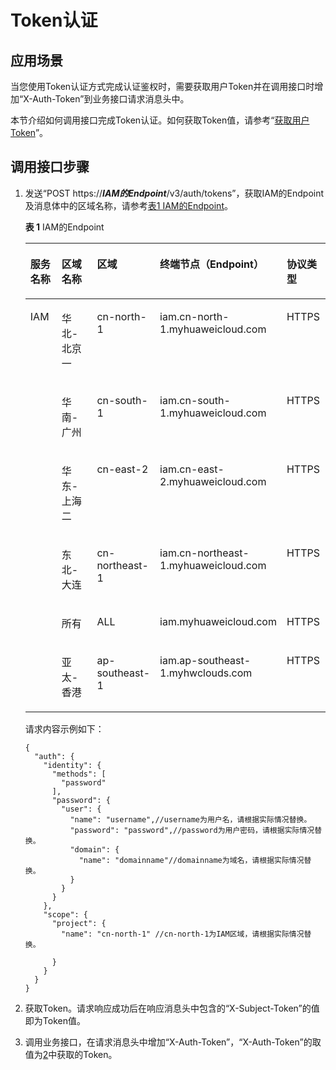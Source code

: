 # Token认证<a name="apm_04_0004"></a>

## 应用场景<a name="zh-cn_topic_0024478020_section5608799912249"></a>

当您使用Token认证方式完成认证鉴权时，需要获取用户Token并在调用接口时增加“X-Auth-Token”到业务接口请求消息头中。

本节介绍如何调用接口完成Token认证。如何获取Token值，请参考“[获取用户Token](http://support.huaweicloud.com/api-iam/zh-cn_topic_0057845583.html)”。

## 调用接口步骤<a name="zh-cn_topic_0024478020_section3546598312249"></a>

1.  发送“POST https://_**IAM的Endpoint**_/v3/auth/tokens”，获取IAM的Endpoint及消息体中的区域名称，请参考[表1 IAM的Endpoint](#table611425921310)。

    **表 1**  IAM的Endpoint

    <a name="table611425921310"></a>
    <table><thead align="left"><tr id="row1011585971313"><th class="cellrowborder" valign="top" width="12.1%" id="mcps1.2.6.1.1"><p id="p153091771512"><a name="p153091771512"></a><a name="p153091771512"></a>服务名称</p>
    </th>
    <th class="cellrowborder" valign="top" width="17.9%" id="mcps1.2.6.1.2"><p id="p1568524404210"><a name="p1568524404210"></a><a name="p1568524404210"></a>区域名称</p>
    </th>
    <th class="cellrowborder" valign="top" width="19%" id="mcps1.2.6.1.3"><p id="p203063717153"><a name="p203063717153"></a><a name="p203063717153"></a>区域</p>
    </th>
    <th class="cellrowborder" valign="top" width="36%" id="mcps1.2.6.1.4"><p id="p4305157131510"><a name="p4305157131510"></a><a name="p4305157131510"></a>终端节点（Endpoint）</p>
    </th>
    <th class="cellrowborder" valign="top" width="15%" id="mcps1.2.6.1.5"><p id="p152828731515"><a name="p152828731515"></a><a name="p152828731515"></a>协议类型</p>
    </th>
    </tr>
    </thead>
    <tbody><tr id="row811575991315"><td class="cellrowborder" rowspan="6" valign="top" width="12.1%" headers="mcps1.2.6.1.1 "><p id="p9251144117142"><a name="p9251144117142"></a><a name="p9251144117142"></a>IAM</p>
    </td>
    <td class="cellrowborder" valign="top" width="17.9%" headers="mcps1.2.6.1.2 "><p id="p468524404210"><a name="p468524404210"></a><a name="p468524404210"></a>华北-北京一</p>
    </td>
    <td class="cellrowborder" valign="top" width="19%" headers="mcps1.2.6.1.3 "><p id="p725124121418"><a name="p725124121418"></a><a name="p725124121418"></a>cn-north-1</p>
    </td>
    <td class="cellrowborder" valign="top" width="36%" headers="mcps1.2.6.1.4 "><p id="p16251041181410"><a name="p16251041181410"></a><a name="p16251041181410"></a>iam.cn-north-1.myhuaweicloud.com</p>
    </td>
    <td class="cellrowborder" valign="top" width="15%" headers="mcps1.2.6.1.5 "><p id="p225124121414"><a name="p225124121414"></a><a name="p225124121414"></a>HTTPS</p>
    </td>
    </tr>
    <tr id="row73534483131"><td class="cellrowborder" valign="top" headers="mcps1.2.6.1.1 "><p id="p19355848171310"><a name="p19355848171310"></a><a name="p19355848171310"></a>华南-广州</p>
    </td>
    <td class="cellrowborder" valign="top" headers="mcps1.2.6.1.2 "><p id="p5481173481516"><a name="p5481173481516"></a><a name="p5481173481516"></a>cn-south-1</p>
    </td>
    <td class="cellrowborder" valign="top" headers="mcps1.2.6.1.3 "><p id="p848133451518"><a name="p848133451518"></a><a name="p848133451518"></a>iam.cn-south-1.myhuaweicloud.com</p>
    </td>
    <td class="cellrowborder" valign="top" headers="mcps1.2.6.1.4 "><p id="p16481163418155"><a name="p16481163418155"></a><a name="p16481163418155"></a>HTTPS</p>
    </td>
    </tr>
    <tr id="row575175310138"><td class="cellrowborder" valign="top" headers="mcps1.2.6.1.1 "><p id="p107585310133"><a name="p107585310133"></a><a name="p107585310133"></a>华东-上海二</p>
    </td>
    <td class="cellrowborder" valign="top" headers="mcps1.2.6.1.2 "><p id="p7291114911155"><a name="p7291114911155"></a><a name="p7291114911155"></a>cn-east-2</p>
    </td>
    <td class="cellrowborder" valign="top" headers="mcps1.2.6.1.3 "><p id="p142916499155"><a name="p142916499155"></a><a name="p142916499155"></a>iam.cn-east-2.myhuaweicloud.com</p>
    </td>
    <td class="cellrowborder" valign="top" headers="mcps1.2.6.1.4 "><p id="p13291194914157"><a name="p13291194914157"></a><a name="p13291194914157"></a>HTTPS</p>
    </td>
    </tr>
    <tr id="row138141254195912"><td class="cellrowborder" valign="top" headers="mcps1.2.6.1.1 "><p id="p1262410188119"><a name="p1262410188119"></a><a name="p1262410188119"></a>东北-大连</p>
    </td>
    <td class="cellrowborder" valign="top" headers="mcps1.2.6.1.2 "><p id="p2062419181017"><a name="p2062419181017"></a><a name="p2062419181017"></a>cn-northeast-1</p>
    </td>
    <td class="cellrowborder" valign="top" headers="mcps1.2.6.1.3 "><p id="p3624161815119"><a name="p3624161815119"></a><a name="p3624161815119"></a>iam.cn-northeast-1.myhuaweicloud.com</p>
    </td>
    <td class="cellrowborder" valign="top" headers="mcps1.2.6.1.4 "><p id="p1062417187118"><a name="p1062417187118"></a><a name="p1062417187118"></a>HTTPS</p>
    </td>
    </tr>
    <tr id="row1194272119012"><td class="cellrowborder" valign="top" headers="mcps1.2.6.1.1 "><p id="p16512124313620"><a name="p16512124313620"></a><a name="p16512124313620"></a>所有</p>
    </td>
    <td class="cellrowborder" valign="top" headers="mcps1.2.6.1.2 "><p id="p18512174314366"><a name="p18512174314366"></a><a name="p18512174314366"></a>ALL</p>
    </td>
    <td class="cellrowborder" valign="top" headers="mcps1.2.6.1.3 "><p id="p5512543123610"><a name="p5512543123610"></a><a name="p5512543123610"></a>iam.myhuaweicloud.com</p>
    </td>
    <td class="cellrowborder" valign="top" headers="mcps1.2.6.1.4 "><p id="p1251214439362"><a name="p1251214439362"></a><a name="p1251214439362"></a>HTTPS</p>
    </td>
    </tr>
    <tr id="row134116281201"><td class="cellrowborder" valign="top" headers="mcps1.2.6.1.1 "><p id="p126654013379"><a name="p126654013379"></a><a name="p126654013379"></a>亚太-香港</p>
    </td>
    <td class="cellrowborder" valign="top" headers="mcps1.2.6.1.2 "><p id="p066517033716"><a name="p066517033716"></a><a name="p066517033716"></a>ap-southeast-1</p>
    </td>
    <td class="cellrowborder" valign="top" headers="mcps1.2.6.1.3 "><p id="p46654083714"><a name="p46654083714"></a><a name="p46654083714"></a>iam.ap-southeast-1.myhwclouds.com</p>
    </td>
    <td class="cellrowborder" valign="top" headers="mcps1.2.6.1.4 "><p id="p13665180183717"><a name="p13665180183717"></a><a name="p13665180183717"></a>HTTPS</p>
    </td>
    </tr>
    </tbody>
    </table>

    请求内容示例如下：

    ```
    {
      "auth": {
        "identity": {
          "methods": [
            "password"
          ],
          "password": {
            "user": {
              "name": "username",//username为用户名，请根据实际情况替换。
              "password": "password",//password为用户密码，请根据实际情况替换。
              "domain": {
                "name": "domainname"//domainname为域名，请根据实际情况替换。
              }
            }
          }
        },
        "scope": {
          "project": {
            "name": "cn-north-1" //cn-north-1为IAM区域，请根据实际情况替换。
    
          }
        }
      }
    }
    ```

2.  <a name="zh-cn_topic_0024478020_li2615608112249"></a>获取Token。请求响应成功后在响应消息头中包含的“X-Subject-Token”的值即为Token值。
3.  调用业务接口，在请求消息头中增加“X-Auth-Token”，“X-Auth-Token”的取值为[2](#zh-cn_topic_0024478020_li2615608112249)中获取的Token。

